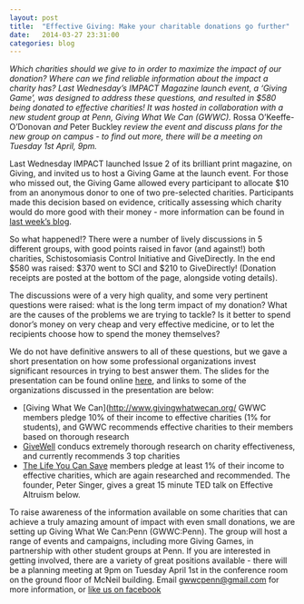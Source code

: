 ```yaml
---
layout: post
title:  "Effective Giving: Make your charitable donations go further"
date:   2014-03-27 23:31:00
categories: blog
---
```


*Which charities should we give to in order to maximize the impact of our donation? Where can we find reliable information about the impact a charity has? Last Wednesday’s IMPACT Magazine launch event, a ‘Giving Game’, was designed to address these questions, and resulted in $580 being donated to effective charities! It was hosted in collaboration with a new student group at Penn, Giving What We Can (GWWC).* Rossa O’Keeffe-O’Donovan *and* Peter Buckley *review the event and discuss plans for the new group on campus - to find out more, there will be a meeting on Tuesday 1st April, 9pm.*

Last Wednesday IMPACT launched Issue 2 of its brilliant print magazine, on Giving, and invited us to host a Giving Game at the launch event. For those who missed out, the Giving Game allowed every participant to allocate $10 from an anonymous donor to one of two pre-selected charities. Participants made this decision based on evidence, critically assessing which charity would do more good with their money - more information can be found in [last week’s blog](/blog/2014/03/12/giving-game-intro).

So what happened!? There were a number of lively discussions in 5 different groups, with good points raised in favor (and against!) both charities, Schistosomiasis Control Initiative and GiveDirectly. In the end $580 was raised: $370 went to SCI and $210 to GiveDirectly! (Donation receipts are posted at the bottom of the page, alongside voting details).

The discussions were of a very high quality, and some very pertinent questions were raised: what is the long term impact of my donation? What are the causes of the problems we are trying to tackle? Is it better to spend donor’s money on very cheap and very effective medicine, or to let the recipients choose how to spend the money themselves?

We do not have definitive answers to all of these questions, but we gave a short presentation on how some professional organizations invest significant resources in trying to best answer them. The slides for the presentation can be found online [here](https://docs.google.com/presentation/d/1lM3bBGy9CmVZRhesMSAj-dk0MppSkc5X6AmxYO0DAFA/edit), and links to some of the organizations discussed in the presentation are below:

- [Giving What We Can](http://www.givingwhatwecan.org/ GWWC members pledge 10% of their income to effective charities (1% for students), and GWWC recommends effective charities to their members based on thorough research
- [GiveWell](http://www.givewell.org/) conducs extremely thorough research on charity effectiveness, and currently recommends 3 top charities
- [The Life You Can Save](http://www.thelifeyoucansave.org/) members pledge at least 1% of their income to effective charities, which are again researched and recommended. The founder, Peter Singer, gives a great 15 minute TED talk on Effective Altruism below.

To raise awareness of the information available on some charities that can achieve a truly amazing amount of impact with even small donations, we are setting up Giving What We Can:Penn (GWWC:Penn). The group will host a range of events and campaigns, including more Giving Games, in partnership with other student groups at Penn. If you are interested in getting involved, there are a variety of great positions available - there will be a planning meeting at 9pm on Tuesday April 1st in the conference room on the ground floor of McNeil building. Email gwwcpenn@gmail.com for more information, or [like us on facebook](https://www.facebook.com/gwwcpenn)
